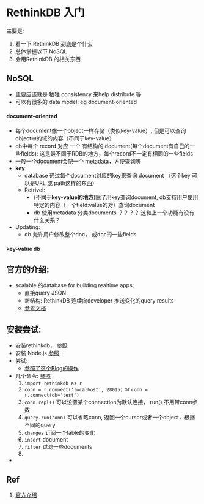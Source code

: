 # RethinkDB 入门
主要是:
1. 看一下 RethinkDB 到底是个什么
2. 总体掌握以下 NoSQL
3. 会用RethinkDB 的相关东西

## NoSQL 
* 主要应该就是 牺牲 consistency 来help distribute 等
* 可以有很多的 data model: eg document-oriented 

#### document-oriented
* 每个document像一个object一样存储（类似key-value）, 但是可以查询object中的域的内容（不同于key-value）  
* db中每个 record 对应 一个 有结构的 document(每个document有自己的一些fields): 这是最不同于RDB的地方，每个record不一定有相同的一些fields
* 一般一个document会配一个 metadata，方便查询等
* **key**  
	* database 通过每个document对应的key来查询 document （这个key 可以是URL 或 path这样的东西）
	* Retrivel: 
		* (**不同于key-value的地方**)除了用key查询document, db支持用户使用特定的内容（一个field:value的对）查询document
		* db 使用metadata 分类documents  ？？？？ 这和上一个功能有没有什么关系？ 
* Updating: 
	* db 允许用户修改整个doc， 或doc的一些fields

#### key-value db

## 官方的介绍: 
* scalable 的database for building realtime apps;  
	* 直接query JSON
	* 新结构: RethinkDB 连续向developer 推送变化的query results 
	* [参考文档](https://www.rethinkdb.com/faq/)

## 安装尝试: 
* 安装rethinkdb， [参照](https://www.rethinkdb.com/docs/guide/javascript/)
* 安装 Node.js [参照](http://www.runoob.com/nodejs/nodejs-install-setup.html)
* 尝试:
	* [参照了这个Blog的操作](http://www.cnblogs.com/cocoajin/p/3678307.html)
* 几个命令: [参照](https://www.rethinkdb.com/api/python/#run)
	1. `import rethinkdb as r`
	2. `conn = r.connect('localhost', 28015)` or `conn = r.connect(db='test')`
	3.  `conn.repl()` 可以设置某个connection为默认连接， run() 不用带conn参数 
	4. `query.run(conn)` 可以省略conn, 返回一个cursor或者一个object，根据不同的query
	5. `changes` 订阅一个table的变化
	6. `insert` document 
	7. `filter` 过滤一些documents
	8. 
* 

## Ref 
1. [官方介绍](https://www.rethinkdb.com)